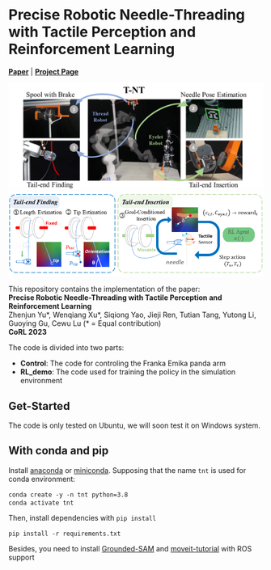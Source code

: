 # Precise Robotic Needle-Threading with Tactile Perception and Reinforcement Learning  
[**Paper**]() | [**Project Page**](https://sites.google.com/view/tac-needlethreading) <br>

<div style="text-align: center">
<img src="media/setup.png" width="1000"/>
</div>

<div style="text-align: center">
<img src="media/pipeline.png" width="1000"/>
</div>

This repository contains the implementation of the paper:  
**Precise Robotic Needle-Threading with Tactile Perception and Reinforcement Learning**  
Zhenjun Yu*, Wenqiang Xu*, Siqiong Yao, Jieji Ren, Tutian Tang, Yutong Li, Guoying Gu, Cewu Lu (* = Equal contribution)  
**CoRL 2023**

The code is divided into two parts:
- **Control**: The code for controling the Franka Emika panda arm
- **RL_demo**: The code used for training the policy in the simulation environment

## Get-Started
The code is only tested on Ubuntu, we will soon test it on Windows system. 

## With conda and pip

Install [anaconda](https://www.anaconda.com/) or [miniconda](https://docs.conda.io/en/latest/miniconda.html). Supposing that the name `tnt` is used for conda environment:

```shell
conda create -y -n tnt python=3.8
conda activate tnt
```

Then, install dependencies with `pip install`

```shell
pip install -r requirements.txt
```

Besides, you need to install [Grounded-SAM](https://github.com/IDEA-Research/Grounded-Segment-Anything) and [moveit-tutorial](https://github.com/ros-planning/moveit_tutorials) with ROS support
